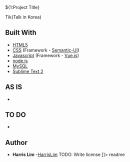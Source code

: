 <snippet>
  <content><![CDATA[

# ${1:Project Title}

Tik(Talk in Korea)

## Built With

* [HTML5](https://www.w3.org/html/)
* [CSS](https://www.w3.org/Style/CSS/) (Framework - [Semantic-UI](https://semantic-ui.com/))
* [Javascript](https://www.javascript.com/) (Framework - [Vue.js](https://vuejs.org/))
* [node.js](https://nodejs.org/en/)
* [MySQL](https://www.mysql.com/)
* [Sublime Text 2](http://www.sublimetext.com/2)

## AS IS

*

## TO DO

*

## Author

* **Harris Lim** -[HarrisLim](https://github.com/HarrisLim)
TODO: Write license
]]></content>
  <tabTrigger>readme</tabTrigger>
</snippet>
